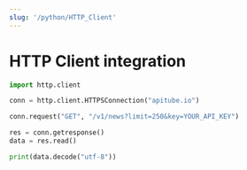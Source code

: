 ```yaml
---
slug: '/python/HTTP_Client'
---
```


# HTTP Client integration

```python
import http.client

conn = http.client.HTTPSConnection("apitube.io")

conn.request("GET", "/v1/news?limit=250&key=YOUR_API_KEY")

res = conn.getresponse()
data = res.read()

print(data.decode("utf-8"))
```
